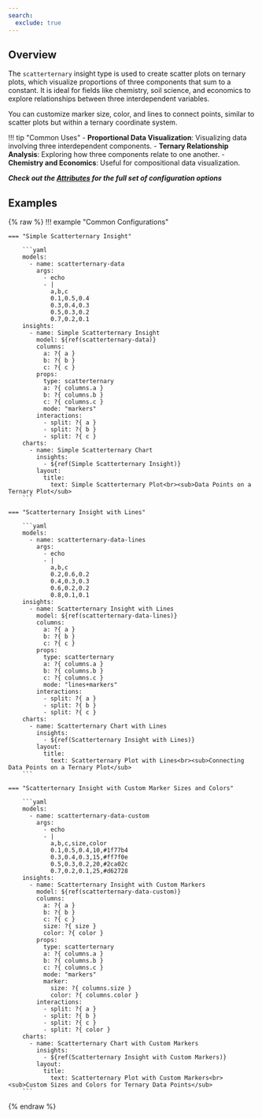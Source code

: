 ```yaml
---
search:
  exclude: true
---
```


<!--start-->

## Overview

The `scatterternary` insight type is used to create scatter plots on ternary plots, which visualize proportions of three components that sum to a constant. It is ideal for fields like chemistry, soil science, and economics to explore relationships between three interdependent variables.

You can customize marker size, color, and lines to connect points, similar to scatter plots but within a ternary coordinate system.

!!! tip "Common Uses" - **Proportional Data Visualization**: Visualizing data involving three interdependent components. - **Ternary Relationship Analysis**: Exploring how three components relate to one another. - **Chemistry and Economics**: Useful for compositional data visualization.

_**Check out the [Attributes](../../configuration/Insight/Props/Scatterternary/#attributes) for the full set of configuration options**_

## Examples

{% raw %}
!!! example "Common Configurations"

    === "Simple Scatterternary Insight"

        ```yaml
        models:
          - name: scatterternary-data
            args:
              - echo
              - |
                a,b,c
                0.1,0.5,0.4
                0.3,0.4,0.3
                0.5,0.3,0.2
                0.7,0.2,0.1
        insights:
          - name: Simple Scatterternary Insight
            model: ${ref(scatterternary-data)}
            columns:
              a: ?{ a }
              b: ?{ b }
              c: ?{ c }
            props:
              type: scatterternary
              a: ?{ columns.a }
              b: ?{ columns.b }
              c: ?{ columns.c }
              mode: "markers"
            interactions:
              - split: ?{ a }
              - split: ?{ b }
              - split: ?{ c }
        charts:
          - name: Simple Scatterternary Chart
            insights:
              - ${ref(Simple Scatterternary Insight)}
            layout:
              title:
                text: Simple Scatterternary Plot<br><sub>Data Points on a Ternary Plot</sub>
        ```

    === "Scatterternary Insight with Lines"

        ```yaml
        models:
          - name: scatterternary-data-lines
            args:
              - echo
              - |
                a,b,c
                0.2,0.6,0.2
                0.4,0.3,0.3
                0.6,0.2,0.2
                0.8,0.1,0.1
        insights:
          - name: Scatterternary Insight with Lines
            model: ${ref(scatterternary-data-lines)}
            columns:
              a: ?{ a }
              b: ?{ b }
              c: ?{ c }
            props:
              type: scatterternary
              a: ?{ columns.a }
              b: ?{ columns.b }
              c: ?{ columns.c }
              mode: "lines+markers"
            interactions:
              - split: ?{ a }
              - split: ?{ b }
              - split: ?{ c }
        charts:
          - name: Scatterternary Chart with Lines
            insights:
              - ${ref(Scatterternary Insight with Lines)}
            layout:
              title:
                text: Scatterternary Plot with Lines<br><sub>Connecting Data Points on a Ternary Plot</sub>
        ```

    === "Scatterternary Insight with Custom Marker Sizes and Colors"

        ```yaml
        models:
          - name: scatterternary-data-custom
            args:
              - echo
              - |
                a,b,c,size,color
                0.1,0.5,0.4,10,#1f77b4
                0.3,0.4,0.3,15,#ff7f0e
                0.5,0.3,0.2,20,#2ca02c
                0.7,0.2,0.1,25,#d62728
        insights:
          - name: Scatterternary Insight with Custom Markers
            model: ${ref(scatterternary-data-custom)}
            columns:
              a: ?{ a }
              b: ?{ b }
              c: ?{ c }
              size: ?{ size }
              color: ?{ color }
            props:
              type: scatterternary
              a: ?{ columns.a }
              b: ?{ columns.b }
              c: ?{ columns.c }
              mode: "markers"
              marker:
                size: ?{ columns.size }
                color: ?{ columns.color }
            interactions:
              - split: ?{ a }
              - split: ?{ b }
              - split: ?{ c }
              - split: ?{ color }
        charts:
          - name: Scatterternary Chart with Custom Markers
            insights:
              - ${ref(Scatterternary Insight with Custom Markers)}
            layout:
              title:
                text: Scatterternary Plot with Custom Markers<br><sub>Custom Sizes and Colors for Ternary Data Points</sub>
        ```

{% endraw %}

<!--end-->
